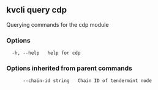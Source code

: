 <!--
title: cdp
order: 0
-->
## kvcli query cdp

Querying commands for the cdp module

### Options

```
  -h, --help   help for cdp
```

### Options inherited from parent commands

```
      --chain-id string   Chain ID of tendermint node
```

